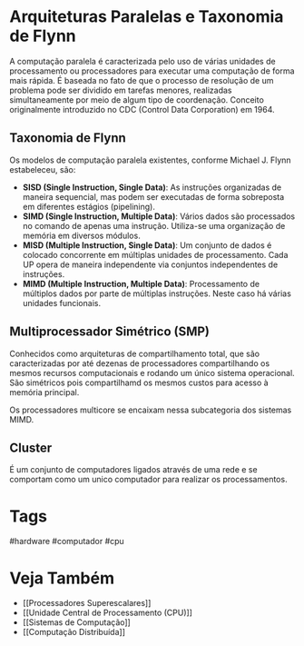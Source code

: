 # Arquiteturas Paralelas e Taxonomia de Flynn
A computação paralela é caracterizada pelo uso de várias unidades de processamento ou processadores para executar uma computação de forma mais rápida. É baseada no fato de que o processo de resolução de um problema pode ser dividido em tarefas menores, realizadas simultaneamente por meio de algum tipo de coordenação. Conceito originalmente introduzido no CDC (Control Data Corporation) em 1964. 

## Taxonomia de Flynn
Os modelos de computação paralela existentes, conforme Michael J. Flynn estabeleceu, são:

- **SISD (Single Instruction, Single Data)**: As instruções organizadas de maneira sequencial, mas podem ser executadas de forma sobreposta em diferentes estágios (pipelining).
- **SIMD (Single Instruction, Multiple Data)**: Vários dados são processados no comando de apenas uma instrução. Utiliza-se uma organização de memória em diversos módulos.
- **MISD (Multiple Instruction, Single Data)**: Um conjunto de dados é colocado concorrente em múltiplas unidades de processamento. Cada UP opera de maneira independente via conjuntos independentes de instruções.
- **MIMD (Multiple Instruction, Multiple Data)**: Processamento de múltiplos dados por parte de múltiplas instruções. Neste caso há várias unidades funcionais.

## Multiprocessador Simétrico (SMP)
Conhecidos como arquiteturas de compartilhamento total, que são caracterizadas por até dezenas de processadores compartilhando os mesmos recursos computacionais e rodando um único sistema operacional. São simétricos pois compartilhamd os mesmos custos para acesso à memória principal.

Os processadores multicore se encaixam nessa subcategoria dos sistemas MIMD.

## Cluster
É um conjunto de computadores ligados através de uma rede e se comportam como um unico computador para realizar os processamentos.

# Tags
#hardware #computador #cpu 
# Veja Também
- [[Processadores Superescalares]]
- [[Unidade Central de Processamento (CPU)]]
- [[Sistemas de Computação]]
- [[Computação Distribuída]]